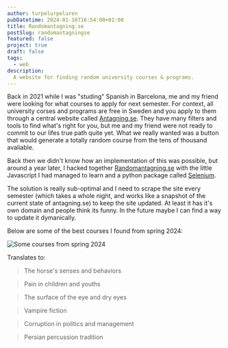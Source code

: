 ```yaml
---
author: turpelurpeluren
pubDatetime: 2024-01-16T16:54:00+01:00
title: Randomantagning.se
postSlug: randomantagningse
featured: false
project: true
draft: false
tags:
  - web
description:
  A website for finding random university courses & programs.
---
```


Back in 2021 while I was "studing" Spanish in Barcelona, me and my friend were looking for what courses to apply for next semester. For context, all university corses and programs are free in Sweden and you apply to them through a central website called [Antagning.se](https://antagning.se). They have many filters and tools to find what's right for you, but me and my friend were not ready to commit to our lifes true path quite yet. What we really wanted was a button that would generate a totally random course from the tens of thousand avaliable. 

Back then we didn't know how an implementation of this was possible, but around a year later, I hacked together [Randomantagning.se](https://randomantagning.se) with the little Javascript I had managed to learn and a python package called [Selenium](https://pypi.org/project/selenium/).

The solution is really sub-optimal and I need to scrape the site every semester (which takes a whole night, and works like a snapshot of the current state of antagning.se) to keep the site updated. At least it has it's own domain and people think its funny. In the future maybe I can find a way to update it dymanically.

Below are some of the best courses I found from spring 2024:

![Some courses from spring 2024](@assets/images/randomantagning_vt24.jpg)

Translates to:
> The horse's senses and behaviors

> Pain in children and youths

> The surface of the eye and dry eyes

> Vampire fiction

> Corruption in politics and management

> Persian percussion tradition